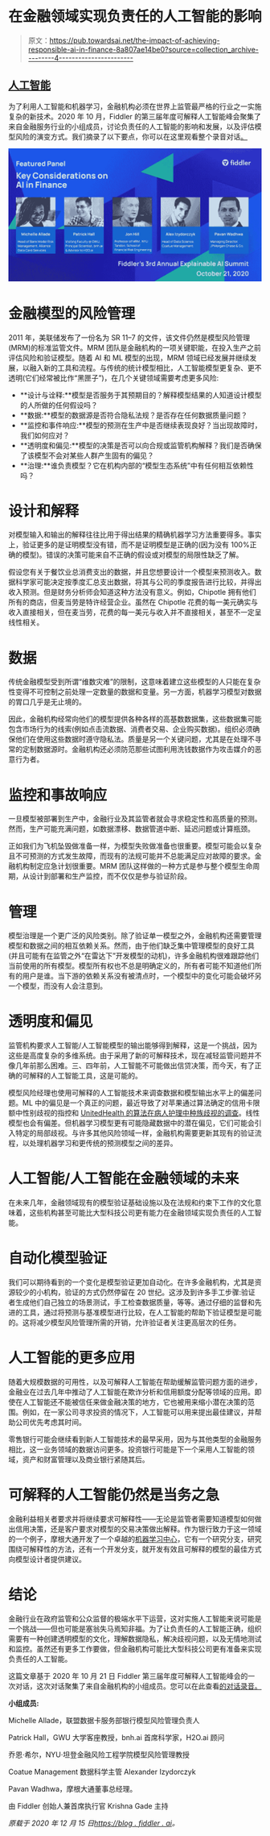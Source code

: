 # 在金融领域实现负责任的人工智能的影响

> 原文：<https://pub.towardsai.net/the-impact-of-achieving-responsible-ai-in-finance-8a807ae14be0?source=collection_archive---------4----------------------->

## [人工智能](https://towardsai.net/p/category/artificial-intelligence)

为了利用人工智能和机器学习，金融机构必须在世界上监管最严格的行业之一实施复杂的新技术。2020 年 10 月，Fiddler 的第三届年度可解释人工智能峰会聚集了来自金融服务行业的小组成员，讨论负责任的人工智能的影响和发展，以及评估模型风险的演变方式。我们摘录了以下要点，你可以在这里观看整个录音对话[。](https://www.youtube.com/watch?v=kgBB_tHGSrU)

![](img/4e1654632bb22cda4360ca1a4af7ceac.png)

# 金融模型的风险管理

2011 年，美联储发布了一份名为 SR 11–7 的文件，该文件仍然是模型风险管理(MRM)的标准监管文件。MRM 团队是金融机构的一项关键职能，在投入生产之前评估风险和验证模型。随着 AI 和 ML 模型的出现，MRM 领域已经发展并继续发展，以融入新的工具和流程。与传统的统计模型相比，人工智能模型更复杂、更不透明(它们经常被比作“黑匣子”)，在几个关键领域需要考虑更多风险:

*   **设计与诠释:**模型是否服务于其预期目的？解释模型结果的人知道设计模型的人所做的任何假设吗？
*   **数据:**模型的数据源是否符合隐私法规？是否存在任何数据质量问题？
*   **监控和事件响应:**模型的预测在生产中是否继续表现良好？当出现故障时，我们如何应对？
*   **透明度和偏见:**模型的决策是否可以向合规或监管机构解释？我们是否确保了该模型不会对某些人群产生固有的偏见？
*   **治理:**谁负责模型？它在机构内部的“模型生态系统”中有任何相互依赖性吗？

# 设计和解释

对模型输入和输出的解释往往比用于得出结果的精确机器学习方法重要得多。事实上，验证更多的是证明模型没有错，而不是证明模型是正确的(因为没有 100%正确的模型)。错误的决策可能来自不正确的假设或对模型的局限性缺乏了解。

假设您有关于餐饮业总消费支出的数据，并且您想要设计一个模型来预测收入。数据科学家可能决定按季度汇总支出数据，将其与公司的季度报告进行比较，并得出收入预测。但是财务分析师会知道这种方法没有意义。例如，Chipotle 拥有他们所有的商店，但麦当劳是特许经营企业。虽然在 Chipotle 花费的每一美元确实与收入直接相关，但在麦当劳，花费的每一美元与收入并不直接相关，甚至不一定呈线性相关。

# 数据

传统金融模型受到所谓“维数灾难”的限制，这意味着建立这些模型的人只能在复杂性变得不可控制之前处理一定数量的数据和变量。另一方面，机器学习模型对数据的胃口几乎是无止境的。

因此，金融机构经常向他们的模型提供各种各样的高基数数据集，这些数据集可能包含市场行为的线索(例如点击流数据、消费者交易、企业购买数据)。组织必须确保他们在使用这些数据时遵守隐私法。质量是另一个关键问题，尤其是在处理不寻常的定制数据源时。金融机构还必须防范那些试图利用洗钱数据作为攻击媒介的恶意行为者。

# 监控和事故响应

一旦模型被部署到生产中，金融行业及其监管者就会寻求稳定性和高质量的预测。然而，生产可能充满问题，如数据漂移、数据管道中断、延迟问题或计算瓶颈。

正如我们为飞机坠毁做准备一样，为模型失败做准备也很重要。模型可能会以复杂且不可预测的方式发生故障，而现有的法规可能并不总能满足应对故障的要求。金融机构制定应急计划很重要。MRM 团队这样做的一种方式是参与整个模型生命周期，从设计到部署和生产监控，而不仅仅是参与验证阶段。

# 管理

模型治理是一个更广泛的风险类别。除了验证单一模型之外，金融机构还需要管理模型和数据之间的相互依赖关系。然而，由于他们缺乏集中管理模型的良好工具(并且可能有在监管之外“在雷达下”开发模型的动机)，许多金融机构很难跟踪他们当前使用的所有模型。模型所有权也不总是明确定义的，所有者可能不知道他们所有的用户是谁。当下游的依赖关系没有被清点时，一个模型中的变化可能会破坏另一个模型，而没有人会注意到。

# 透明度和偏见

监管机构要求人工智能/人工智能模型的输出能够得到解释，这是一个挑战，因为这些是高度复杂的多维系统。由于采用了新的可解释技术，现在减轻监管问题并不像几年前那么困难。三、四年前，人工智能不可能做出信贷决策，而今天，有了正确的可解释的人工智能工具，这是可能的。

模型风险经理也使用可解释的人工智能技术来调查数据和模型输出水平上的偏差问题。ML 中的偏见是一个真正的问题，最近导致了对苹果通过算法确定的信用卡限额中性别歧视的指控和 [UnitedHealth 的算法在病人护理中种族歧视的调查](https://www.bizjournals.com/twincities/news/2019/10/29/unitedhealth-algorithm-accused-of-racial-bias-gets.html)。线性模型也会有偏差。但机器学习模型更有可能隐藏数据中的潜在偏见，它们可能会引入特定的局部歧视。与许多其他风险领域一样，金融机构需要更新其现有的验证流程，以处理机器学习和更传统的预测模型之间的差异。

# 人工智能/人工智能在金融领域的未来

在未来几年，金融领域现有的模型验证基础设施以及在法规和约束下工作的文化意味着，这些机构甚至可能比大型科技公司更有能力在金融领域实现负责任的人工智能。

# 自动化模型验证

我们可以期待看到的一个变化是模型验证更加自动化。在许多金融机构，尤其是资源较少的小机构，验证的方式仍然停留在 20 世纪。这涉及到许多手工步骤:验证者生成他们自己独立的场景测试，手工检查数据质量，等等。通过仔细的监督和先进的工具，通过将预测与基准模型进行比较，在人工智能的帮助下验证模型是可能的。这将减少模型风险管理所需的开销，允许验证者关注更高层次的任务。

# 人工智能的更多应用

随着大规模数据的可用性，以及可解释人工智能在帮助缓解监管问题方面的进步，金融业在过去几年中推动了人工智能在欺诈分析和信用额度分配等领域的应用。即使在人工智能还不能被信任来做金融决策的地方，它也被用来缩小潜在决策的范围。例如，在一家公司寻求投资的情况下，人工智能可以用来提出最佳建议，并帮助公司优先考虑其时间。

零售银行可能会继续看到新人工智能技术的最早采用，因为与其他类型的金融服务相比，这一业务领域的数据访问更多。投资银行可能是下一个采用人工智能的领域，资产和财富管理以及商业银行紧随其后。

# 可解释的人工智能仍然是当务之急

金融利益相关者要求并将继续要求可解释性——无论是监管者需要知道模型如何做出信用决策，还是客户要求对模型的交易决策做出解释。作为银行致力于这一领域的一个例子，摩根大通开发了一个卓越的[机器学习中心](https://www.jpmorgan.com/insights/technology/applied-ai-and-ml#machine-learning)，它有一个研究分支，研究围绕可解释性的方法，还有一个开发分支，就开发有效且可解释的模型的最佳方式向模型设计者提供建议。

# 结论

金融行业在政府监管和公众监督的极端水平下运营，这对实施人工智能来说可能是一个挑战——但也可能是塞翁失马焉知非福。为了让负责任的人工智能正确，组织需要有一种创建透明模型的文化，理解数据隐私，解决歧视问题，以及无情地测试和监控。虽然还有更多工作要做，但金融机构可能比大型科技公司更有准备来实现负责任的人工智能。

这篇文章基于 2020 年 10 月 21 日 Fiddler 第三届年度可解释人工智能峰会的一次对话，这次对话聚集了来自金融机构的小组成员。您可以在此查看[的对话录音。](https://www.youtube.com/watch?v=kgBB_tHGSrU)

**小组成员:**

Michelle Allade，联盟数据卡服务部银行模型风险管理负责人

Patrick Hall，GWU 大学客座教授，bnh.ai 首席科学家，H2O.ai 顾问

乔恩·希尔，NYU·坦登金融风险工程学院模型风险管理教授

Coatue Management 数据科学主管 Alexander Izydorczyk

Pavan Wadhwa，摩根大通董事总经理。

由 Fiddler 创始人兼首席执行官 Krishna Gade 主持

*原载于 2020 年 12 月 15 日*[*https://blog . fiddler . ai*](https://blog.fiddler.ai/2020/12/achieving-responsible-ai-in-finance/)*。*